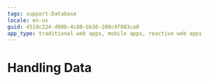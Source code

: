 ```yaml
---
tags: support-Database
locale: en-us
guid: 4519c224-d99b-4c80-bb36-209c4f083ca8
app_type: traditional web apps, mobile apps, reactive web apps
---
```


# Handling Data
